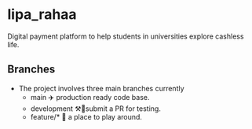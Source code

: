 # lipa_rahaa

Digital payment platform to help students in universities explore cashless life.

## Branches 

 - The project involves three main branches currently
    - main ✈️  production ready code base.
    - development ⚒️🔨submit a PR for testing.
    - feature/* 🍾 a place to play around. 
    